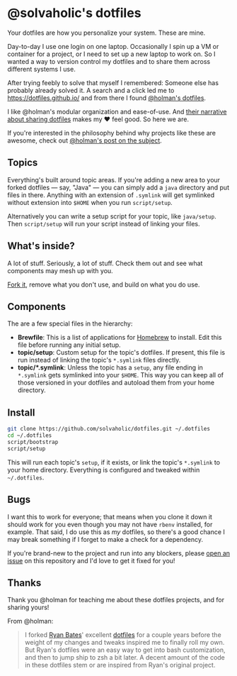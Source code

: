 # @solvaholic's dotfiles

Your dotfiles are how you personalize your system. These are mine.

Day-to-day I use one login on one laptop. Occasionally I spin up a VM or container for a project, or I need to set up a new laptop to work on. So I wanted a way to version control my dotfiles and to share them across different systems I use.

After trying feebly to solve that myself I remembered: Someone else has probably already solved it. A search and a click led me to https://dotfiles.github.io/ and from there I found [@holman's dotfiles](https://github.com/holman/dotfiles).

I like @holman's modular organization and ease-of-use. And [their narrative about sharing dotfiles](http://zachholman.com/2010/08/dotfiles-are-meant-to-be-forked/) makes my :heart: feel good. So here we are.

If you're interested in the philosophy behind why projects like these are
awesome, check out [@holman's post on the
subject](http://zachholman.com/2010/08/dotfiles-are-meant-to-be-forked/).

## Topics

Everything's built around topic areas. If you're adding a new area to your
forked dotfiles — say, "Java" — you can simply add a `java` directory and put
files in there. Anything with an extension of `.symlink` will get
symlinked without extension into `$HOME` when you run `script/setup`.

Alternatively you can write a setup script for your topic, like `java/setup`. Then `script/setup` will run your script instead of linking your files.

## What's inside?

A lot of stuff. Seriously, a lot of stuff. Check them out and see what components may mesh up with you.

[Fork it](https://github.com/solvaholic/dotfiles/fork), remove what you don't
use, and build on what you do use.

## Components

The are a few special files in the hierarchy:

- **Brewfile**: This is a list of applications for [Homebrew](https://brew.sh)
  to install. Edit this file before running any initial setup.
- **topic/setup**: Custom setup for the topic's dotfiles. If present, this
  file is run instead of linking the topic's `*.symlink` files directly.
- **topic/\*.symlink**: Unless the topic has a `setup`, any file ending in
  `*.symlink` gets symlinked into your `$HOME`. This way you can keep all
  of those versioned in your dotfiles and autoload them from your home
  directory.

## Install

```sh
git clone https://github.com/solvaholic/dotfiles.git ~/.dotfiles
cd ~/.dotfiles
script/bootstrap
script/setup
```

This will run each topic's `setup`, if it exists, or link the topic's `*.symlink` to your home directory. Everything is configured and tweaked within `~/.dotfiles`.

## Bugs

I want this to work for everyone; that means when you clone it down it should
work for you even though you may not have `rbenv` installed, for example. That
said, I do use this as *my* dotfiles, so there's a good chance I may break
something if I forget to make a check for a dependency.

If you're brand-new to the project and run into any blockers, please
[open an issue](https://github.com/solvaholic/dotfiles/issues) on this repository and I'd love to get it fixed for you!

## Thanks

Thank you @holman for teaching me about these dotfiles projects, and for sharing yours!

From @holman:

> I forked [Ryan Bates](http://github.com/ryanb)' excellent
[dotfiles](http://github.com/ryanb/dotfiles) for a couple years before the
weight of my changes and tweaks inspired me to finally roll my own. But Ryan's
dotfiles were an easy way to get into bash customization, and then to jump ship
to zsh a bit later. A decent amount of the code in these dotfiles stem or are
inspired from Ryan's original project.
